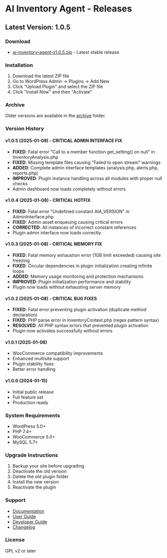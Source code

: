 # AI Inventory Agent - Releases

## Latest Version: 1.0.5

### Download
- [ai-inventory-agent-v1.0.5.zip](ai-inventory-agent-v1.0.5.zip) - Latest stable release

### Installation
1. Download the latest ZIP file
2. Go to WordPress Admin → Plugins → Add New
3. Click "Upload Plugin" and select the ZIP file
4. Click "Install Now" and then "Activate"

### Archive
Older versions are available in the [archive](archive/) folder.

### Version History

#### v1.0.5 (2025-01-08) - CRITICAL ADMIN INTERFACE FIX
- **FIXED**: Fatal error "Call to a member function get_setting() on null" in InventoryAnalysis.php
- **FIXED**: Missing template files causing "Failed to open stream" warnings
- **ADDED**: Complete admin interface templates (analysis.php, alerts.php, reports.php)
- **IMPROVED**: Plugin instance handling across all modules with proper null checks
- Admin dashboard now loads completely without errors

#### v1.0.4 (2025-01-08) - CRITICAL HOTFIX
- **FIXED**: Fatal error "Undefined constant AIA_VERSION" in AdminInterface.php
- **FIXED**: Admin asset enqueuing causing critical errors
- **CORRECTED**: All instances of incorrect constant references
- Plugin admin interface now loads correctly

#### v1.0.3 (2025-01-08) - CRITICAL MEMORY FIX
- **FIXED**: Fatal memory exhaustion error (1GB limit exceeded) causing site freezing
- **FIXED**: Circular dependencies in plugin initialization creating infinite loops
- **ADDED**: Memory usage monitoring and protection mechanisms
- **IMPROVED**: Plugin initialization performance and stability
- Plugin now loads without exhausting server memory

#### v1.0.2 (2025-01-08) - CRITICAL BUG FIXES
- **FIXED**: Fatal error preventing plugin activation (duplicate method declaration)
- **FIXED**: PHP parse error in InventoryContext.php (regex pattern syntax)
- **RESOLVED**: All PHP syntax errors that prevented plugin activation
- Plugin now activates successfully without errors

#### v1.0.1 (2025-01-08)
- WooCommerce compatibility improvements
- Enhanced multisite support
- Plugin stability fixes
- Better error handling

#### v1.0.0 (2024-01-15)
- Initial public release
- Full feature set
- Production ready

### System Requirements
- WordPress 5.0+
- PHP 7.4+
- WooCommerce 5.0+
- MySQL 5.7+

### Upgrade Instructions
1. Backup your site before upgrading
2. Deactivate the old version
3. Delete the old plugin folder
4. Install the new version
5. Reactivate the plugin

### Support
- [Documentation](../docs/)
- [User Guide](../docs/USER_GUIDE.md)
- [Developer Guide](../docs/DEVELOPER_GUIDE.md)
- [Changelog](../CHANGELOG.md)

### License
GPL v2 or later